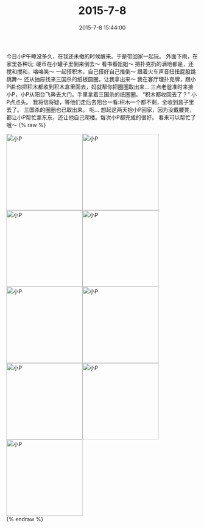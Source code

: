 ﻿---
title: "2015-7-8"
date: 2015-7-8 15:44:00
tags: 文字
categories: 妈妈
---
今日小P午睡没多久，在我还未撤的时候醒来。于是带回家一起玩。
外面下雨，在家里各种玩:
硬币在小罐子里倒来倒去～
看书看姐姐～
把扑克扔的满地都是，还搅和搅和，咯咯笑～
一起搭积木，自己搭好自己推倒～
跟着火车声音扭扭屁股跳跳舞～
还从抽屉找来三国杀的纸板圆圈，让我拿出来～
我在客厅理扑克牌，跟小P讲:你把积木都收到积木盒里面去，妈就帮你把圈圈取出来…
三点老爸准时来接小P，小P从阳台飞奔去大门。手里拿着三国杀的纸圈圈。
“积木都收回去了？”
小P点点头。
我将信将疑，等他们走后去阳台一看:积木一个都不剩，全收到盒子里去了。
三国杀的圈圈也已取出来。
呃…
想起这两天抱小P回家，因为没戴腰凳，都让小P帮忙拿东东，还让他自己爬楼。每次小P都完成的很好。
看来可以帮忙了哦～
{% raw %}
<div style="width:500 px">
<div style="float:left; width:100 px"><img src="/images/微信图片_20171011095339.jpg" width="200" alt="小P"></div>
<div style="float:left; width:100 px"><img src="/images/微信图片_20171011095354.jpg" width="200" alt="小P"></div>
<div style="float:left; width:100 px"><img src="/images/微信图片_20171011095403.jpg" width="200" alt="小P"></div>
<div style="float:left; width:100 px"><img src="/images/微信图片_20171011095411.jpg" width="200" alt="小P"></div>
<div style="float:left; width:100 px"><img src="/images/微信图片_20171011095419.jpg" width="200" alt="小P"></div>
<div style="float:left; width:100 px"><img src="/images/微信图片_20171011095427.jpg" width="200" alt="小P"></div>
<div style="float:left; width:100 px"><img src="/images/微信图片_20171011095436.jpg" width="200" alt="小P"></div>
<div style="float:left; width:100 px"><img src="/images/微信图片_20171011095443.jpg" width="200" alt="小P"></div>
<div style="float:left; width:100 px"><img src="/images/微信图片_20171011095451.jpg" width="200" alt="小P"></div>
<div style="clear:both"></div>
</div>
{% endraw %}